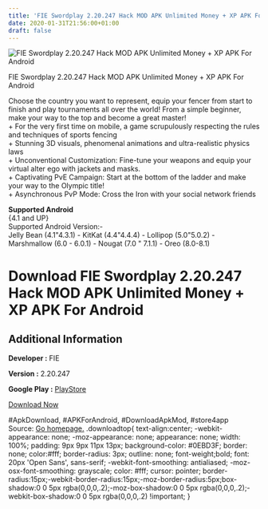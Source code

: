 ```yaml
---
title: 'FIE Swordplay 2.20.247 Hack MOD APK Unlimited Money + XP APK For Android'
date: 2020-01-31T21:56:00+01:00
draft: false
---
```


![FIE Swordplay 2.20.247 Hack MOD APK Unlimited Money + XP APK For Android](https://i2.wp.com/apkhome.net/wp-content/uploads/2018/06/FIE-Swordplay-2.20.247.png "FIE Swordplay 2.20.247 Hack MOD APK Unlimited Money + XP APK For Android")

  

FIE Swordplay 2.20.247 Hack MOD APK Unlimited Money + XP APK For Android

Choose the country you want to represent, equip your fencer from start to finish and play tournaments all over the world! From a simple beginner, make your way to the top and become a great master!  
\+ For the very first time on mobile, a game scrupulously respecting the rules and techniques of sports fencing  
\+ Stunning 3D visuals, phenomenal animations and ultra-realistic physics laws  
\+ Unconventional Customization: Fine-tune your weapons and equip your virtual alter ego with jackets and masks.  
\+ Captivating PvE Campaign: Start at the bottom of the ladder and make your way to the Olympic title!  
\+ Asynchronous PvP Mode: Cross the Iron with your social network friends

**Supported Android**  
{4.1 and UP}  
Supported Android Version:-  
Jelly Bean (4.1"4.3.1) - KitKat (4.4"4.4.4) - Lollipop (5.0"5.0.2) - Marshmallow (6.0 - 6.0.1) - Nougat (7.0 " 7.1.1) - Oreo (8.0-8.1)

Download FIE Swordplay 2.20.247 Hack MOD APK Unlimited Money + XP APK For Android
=================================================================================

Additional Information
----------------------

**Developer :** FIE

**Version :** 2.20.247

**Google Play :** [PlayStore](https://play.google.com/store/apps/details?id=org.fie.swordplay)

  

[Download Now](https://store4app.co/post/fie-swordplay-2-20-247-hack-mod-apk-unlimited-money-xp-apk-for-android_1573670799)

  
#ApkDownload, #APKForAndroid, #DownloadApkMod, #store4app  
Source: [Go homepage.](https://store4app.co/post/fie-swordplay-2-20-247-hack-mod-apk-unlimited-money-xp-apk-for-android_1573670799) .downloadtop{ text-align:center; -webkit-appearance: none; -moz-appearance: none; appearance: none; width: 100%; padding: 9px 9px 11px 13px; background-color: #0EBD3F; border: none; color:#fff; border-radius: 3px; outline: none; font-weight;bold; font: 20px 'Open Sans', sans-serif; -webkit-font-smoothing: antialiased; -moz-osx-font-smoothing: grayscale; color: #fff; cursor: pointer; border-radius:15px;-webkit-border-radius:15px;-moz-border-radius:5px;box-shadow:0 0 5px rgba(0,0,0,.2);-moz-box-shadow:0 0 5px rgba(0,0,0,.2);-webkit-box-shadow:0 0 5px rgba(0,0,0,.2) !important; }